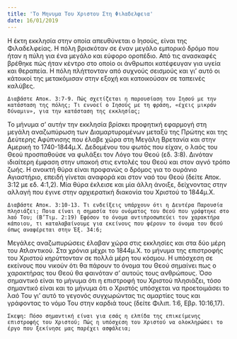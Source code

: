 ```yaml
---
title: 'Το Μηνυμα Του Χριστου Στη Φιλαδελφεια'
date: 16/01/2019
---
```


Η έκτη εκκλησία στην οποία απευθύνεται ο Ιησούς, είναι της Φιλαδελφείας. Η πόλη βρισκόταν σε έναν μεγάλο εμπορικό δρόμο που ήταν η πύλη για ένα μεγάλο και εύφορο οροπέδιο. Από τις ανασκαφές βρέθηκε πώς ήταν κέντρο στο οποίο οι άνθρωποι κατέφευγαν για υγεία και θεραπεία. Η πόλη πλήττονταν από συχνούς σεισμούς και γι’ αυτό οι κάτοικοί της μετακόμισαν στην εξοχή και κατοικούσαν σε ταπεινές καλύβες. 

`Διαβάστε Αποκ. 3:7-9. Πώς σχετίζεται η παρουσίαση του Ιησού με την κατάσταση της πόλης; Τι εννοεί ο Ιησούς με τη φράση, «έχεις μικράν δύναμιν», για την κατάσταση της εκκλησίας;`

Το μήνυμα σ’ αυτήν την εκκλησία βρίσκει προφητική εφαρμογή στη μεγάλη αναζωπύρωση των Διαμαρτυρομένων μεταξύ της Πρώτης και της Δεύτερης Αφύπνισης που έλαβε χώρα στη Μεγάλη Βρετανία και στην Αμερική το 1740-1844μ.Χ. Δεδομένου του φωτός που είχαν, ο λαός του Θεού προσπαθούσε να φυλάξει τον Λόγο του Θεού (εδ. 3:8). Δινόταν ιδιαίτερη έμφαση στην υπακοή στις εντολές του Θεού και στον αγνό τρόπο ζωής. Η ανοικτή θύρα είναι προφανώς ο δρόμος για το ουράνιο Αγιαστήριο, επειδή γίνεται αναφορά και στον ναό του Θεού (δείτε Αποκ. 3:12 με εδ. 4:1,2). Μία θύρα έκλεισε και μία άλλη άνοιξε, δείχνοντας στην αλλαγή που έγινε στην αρχιερατική διακονία του Χριστού το 1844μ.Χ.

`Διαβάστε Αποκ. 3:10-13. Τι ενδείξεις υπάρχουν ότι η Δευτέρα Παρουσία πλησιάζει; Ποια είναι η σημασία του ονόματος του Θεού που γράφτηκε στο λαό Του; (Β’Τιμ. 2:19) Εφόσον το όνομα αντιπροσωπεύει τον χαρακτήρα κάποιου, τι καταλαβαίνουμε για εκείνους που φέρουν το όνομα του Θεού όπως αναφέρεται στην Έξ. 34:6;`

Μεγάλες αναζωπυρώσεις έλαβαν χώρα στις εκκλησίες και στα δύο μέρη του Ατλαντικού. Στα χρόνια μέχρι το 1844μ.Χ. το μήνυμα της επιστροφής του Χριστού κηρύττονταν σε πολλά μέρη του κόσμου. Η υπόσχεση σε εκείνους που νικούν ότι θα πάρουν το όνομα του Θεού σημαίνει πως ο χαρακτήρας του Θεού θα φαινόταν σ’ αυτούς τους ανθρώπους. Όσο σημαντικό είναι το μήνυμα ότι η επιστροφή του Χριστού πλησιάζει, τόσο σημαντικό είναι και το μήνυμα ότι ο Χριστός υπόσχεται να προετοιμάσει το λαό Του γι’ αυτό το γεγονός συγχωρώντας τις αμαρτίες τους και γράφοντας το νόμο Του στην καρδιά τους (δείτε Φιλιπ. 1:6, Εβρ. 10:16,17).

`Σκεψη: Πόσο σημαντική είναι για εσάς η ελπίδα της επικείμενης επιστροφής του Χριστού; Πώς η υπόσχεση του Χριστού να ολοκληρώσει το έργο που ξεκίνησε μας παρέχει ασφάλεια;`
